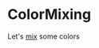 # ColorMixing
Let's [mix](https://rawgit.com/meta1-heart/GammaCorrection-ColorMixing/master/index.html) some colors
